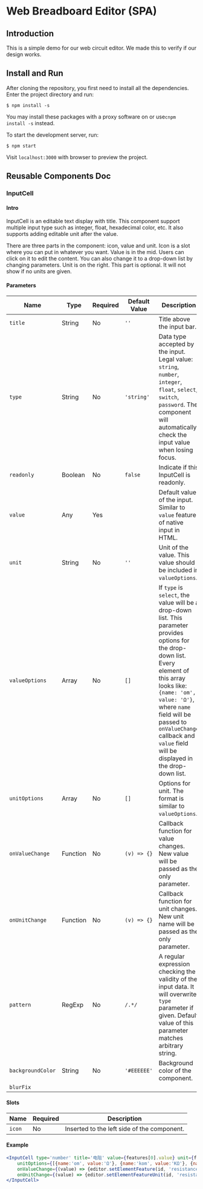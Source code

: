 # Web Breadboard Editor (SPA)

## Introduction

This is a simple demo for our web circuit editor. We made this to verify if our design works.

## Install and Run

After cloning the repository, you first need to install all the dependencies. Enter the project directory and run:

```shell
$ npm install -s
```

You may install these packages with a proxy software on or use`cnpm install -s` instead.

To start the development server, run:

```shell
$ npm start
```

Visit `localhost:3000` with browser to preview the project.

## Reusable Components Doc

### InputCell

#### Intro

InputCell is an editable text display with title. This component support multiple input type such as integer, float, hexadecimal color, etc. It also supports adding editable unit after the value.

There are three parts in the component: icon, value and unit. Icon is a slot where you can put in whatever you want. Value is in the mid. Users can click on it to edit the content. You can also change it to a drop-down list by changing parameters. Unit is on the right. This part is optional. It will not show if no units are given.

#### Parameters

| Name              | Type     | Required | Default Value | Description                                                  |
| ----------------- | -------- | -------- | ------------- | ------------------------------------------------------------ |
| `title`           | String   | No       | `''`          | Title above the input bar.                                   |
| `type`            | String   | No       | `'string'`    | Data type accepted by the input. Legal value: `string`, `number`, `integer`, `float`, `select`, `switch`, `password`. The component will automatically check the input value when losing focus. |
| `readonly`        | Boolean  | No       | `false`       | Indicate if this InputCell is readonly.                      |
| `value`           | Any      | Yes      |               | Default value of the input. Similar to `value` feature of native input in HTML. |
| `unit`            | String   | No       | `''`          | Unit of the value. This value should be included in `valueOptions`. |
| `valueOptions`    | Array    | No       | `[]`          | If `type` is `select`, the value will be a drop-down list. This parameter provides options for the drop-down list.<br />Every element of this array looks like: `{name: 'om', value: 'Ω'}`, where `name` field will be passed to `onValueChange` callback and `value` field will be displayed in the drop-down list. |
| `unitOptions`     | Array    | No       | `[]`          | Options for unit. The format is similar to `valueOptions`.   |
| `onValueChange`   | Function | No       | `(v) => {}`   | Callback function for value changes. New value will be passed as the only parameter. |
| `onUnitChange`    | Function | No       | `(v) => {}`   | Callback function for unit changes. New unit name will be passed as the only parameter. |
| `pattern`         | RegExp   | No       | `/.*/`        | A regular expression checking the validity of the input data. It will overwrite `type` parameter if given. Default value of this parameter matches arbitrary string. |
| `backgroundColor` | String   | No       | `'#EEEEEE'`   | Background color of the component.                           |
| `blurFix`         |          |          |               |                                                              |

#### Slots

| Name   | Required | Description                                 |
| ------ | -------- | ------------------------------------------- |
| `icon` | No       | Inserted to the left side of the component. |

#### Example

```jsx
<InputCell type='number' title='电阻' value={features[0].value} unit={features[0].unit}
    unitOptions={[{name:'om', value:'Ω'}, {name:'kom', value:'KΩ'}, {name:'mom', value:'MΩ'}]}
    onValueChange={(value) => {editor.setElementFeature(id, 'resistance', value);}}
    onUnitChange={(value) => {editor.setElementFeatureUnit(id, 'resistance', value);}}>
</InputCell>
```

